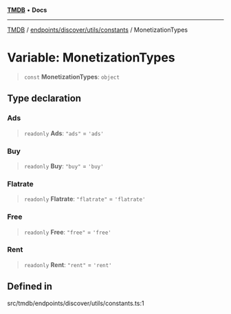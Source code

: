 [**TMDB**](../../../../../README.md) • **Docs**

***

[TMDB](../../../../../README.md) / [endpoints/discover/utils/constants](../README.md) / MonetizationTypes

# Variable: MonetizationTypes

> `const` **MonetizationTypes**: `object`

## Type declaration

### Ads

> `readonly` **Ads**: `"ads"` = `'ads'`

### Buy

> `readonly` **Buy**: `"buy"` = `'buy'`

### Flatrate

> `readonly` **Flatrate**: `"flatrate"` = `'flatrate'`

### Free

> `readonly` **Free**: `"free"` = `'free'`

### Rent

> `readonly` **Rent**: `"rent"` = `'rent'`

## Defined in

src/tmdb/endpoints/discover/utils/constants.ts:1
